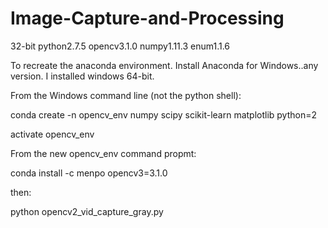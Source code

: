 # Image-Capture-and-Processing
32-bit python2.7.5
opencv3.1.0
numpy1.11.3
enum1.1.6

To recreate the anaconda environment.
Install Anaconda for Windows..any version. I installed windows 64-bit.

From the Windows command line (not the python shell):

conda create -n opencv_env numpy scipy scikit-learn matplotlib python=2

activate opencv_env


From the new opencv_env command propmt:

conda install -c menpo opencv3=3.1.0


then:

python opencv2_vid_capture_gray.py

